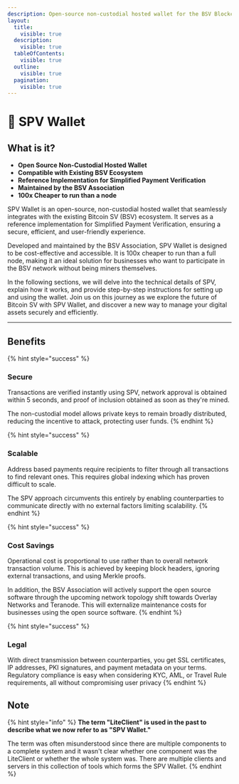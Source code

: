 ```yaml
---
description: Open-source non-custodial hosted wallet for the BSV Blockchain
layout:
  title:
    visible: true
  description:
    visible: true
  tableOfContents:
    visible: true
  outline:
    visible: true
  pagination:
    visible: true
---
```


# 💸 SPV Wallet

## What is it?

* **Open Source Non-Custodial Hosted Wallet**
* **Compatible with Existing BSV Ecosystem**
* **Reference Implementation for Simplified Payment Verification**
* **Maintained by the BSV Association**
* **100x Cheaper to run than a node**

SPV Wallet is an open-source, non-custodial hosted wallet that seamlessly integrates with the existing Bitcoin SV (BSV) ecosystem. It serves as a reference implementation for Simplified Payment Verification, ensuring a secure, efficient, and user-friendly experience.

Developed and maintained by the BSV Association, SPV Wallet is designed to be cost-effective and accessible. It is 100x cheaper to run than a full node, making it an ideal solution for businesses who want to participate in the BSV network without being miners themselves.

In the following sections, we will delve into the technical details of SPV, explain how it works, and provide step-by-step instructions for setting up and using the wallet. Join us on this journey as we explore the future of Bitcoin SV with SPV Wallet, and discover a new way to manage your digital assets securely and efficiently.

***

## Benefits

{% hint style="success" %}
### Secure

Transactions are verified instantly using SPV, network approval is obtained within 5 seconds, and proof of inclusion obtained as soon as they're mined.

The non-custodial model allows private keys to remain broadly distributed, reducing the incentive to attack, protecting user funds.
{% endhint %}

{% hint style="success" %}
### **Scalable**

Address based payments require recipients to filter through all transactions to find relevant ones. This requires global indexing which has proven difficult to scale.

The SPV approach circumvents this entirely by enabling counterparties to communicate directly with no external factors limiting scalability.
{% endhint %}

{% hint style="success" %}
### **Cost Savings**

Operational cost is proportional to use rather than to overall network transaction volume. This is achieved by keeping block headers, ignoring external transactions, and using Merkle proofs.

In addition, the BSV Association will actively support the open source software through the upcoming network topology shift towards Overlay Networks and Teranode. This will externalize maintenance costs for businesses using the open source software.
{% endhint %}

{% hint style="success" %}
### **Legal**

With direct transmission between counterparties, you get SSL certificates, IP addresses, PKI signatures, and payment metadata on your terms. Regulatory compliance is easy when considering KYC, AML, or Travel Rule requirements, all without compromising user privacy
{% endhint %}

## Note

{% hint style="info" %}
**The term "LiteClient" is used in the past to describe what we now refer to as "SPV Wallet."**

The term was often misunderstood since there are multiple components to a complete system and it wasn't clear whether one component was the LiteClient or whether the whole system was. There are multiple clients and servers in this collection of tools which forms the SPV Wallet.
{% endhint %}
